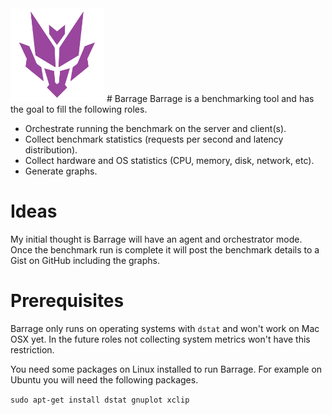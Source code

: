 <img src="barrage.jpg" alt="Barrage" width="150" height="150">
# Barrage
Barrage is a benchmarking tool and has the goal to fill the following roles.

- Orchestrate running the benchmark on the server and client(s).
- Collect benchmark statistics (requests per second and latency distribution).
- Collect hardware and OS statistics (CPU, memory, disk, network, etc).
- Generate graphs.

# Ideas
My initial thought is Barrage will have an agent and orchestrator mode. Once the benchmark run is complete it will post the benchmark details to a Gist on GitHub including the graphs.

# Prerequisites
Barrage only runs on operating systems with `dstat` and won't work on Mac OSX yet. In the future roles not collecting system metrics won't have this restriction.

You need some packages on Linux installed to run Barrage. For example on Ubuntu you will need the following packages.

`sudo apt-get install dstat gnuplot xclip`
